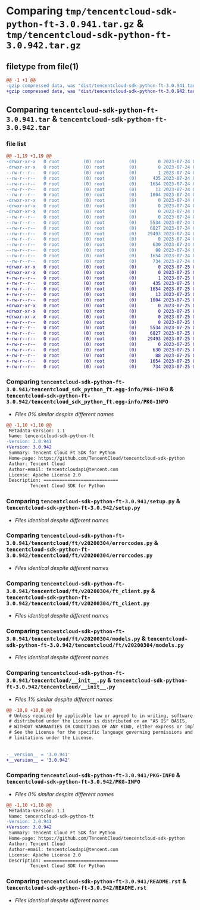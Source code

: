 # Comparing `tmp/tencentcloud-sdk-python-ft-3.0.941.tar.gz` & `tmp/tencentcloud-sdk-python-ft-3.0.942.tar.gz`

## filetype from file(1)

```diff
@@ -1 +1 @@
-gzip compressed data, was "dist/tencentcloud-sdk-python-ft-3.0.941.tar", last modified: Mon Jul 24 00:37:18 2023, max compression
+gzip compressed data, was "dist/tencentcloud-sdk-python-ft-3.0.942.tar", last modified: Tue Jul 25 04:18:28 2023, max compression
```

## Comparing `tencentcloud-sdk-python-ft-3.0.941.tar` & `tencentcloud-sdk-python-ft-3.0.942.tar`

### file list

```diff
@@ -1,19 +1,19 @@
-drwxr-xr-x   0 root         (0) root         (0)        0 2023-07-24 00:37:18.000000 tencentcloud-sdk-python-ft-3.0.941/
-drwxr-xr-x   0 root         (0) root         (0)        0 2023-07-24 00:37:18.000000 tencentcloud-sdk-python-ft-3.0.941/tencentcloud_sdk_python_ft.egg-info/
--rw-r--r--   0 root         (0) root         (0)        1 2023-07-24 00:37:18.000000 tencentcloud-sdk-python-ft-3.0.941/tencentcloud_sdk_python_ft.egg-info/dependency_links.txt
--rw-r--r--   0 root         (0) root         (0)      435 2023-07-24 00:37:18.000000 tencentcloud-sdk-python-ft-3.0.941/tencentcloud_sdk_python_ft.egg-info/SOURCES.txt
--rw-r--r--   0 root         (0) root         (0)     1654 2023-07-24 00:37:18.000000 tencentcloud-sdk-python-ft-3.0.941/tencentcloud_sdk_python_ft.egg-info/PKG-INFO
--rw-r--r--   0 root         (0) root         (0)       13 2023-07-24 00:37:18.000000 tencentcloud-sdk-python-ft-3.0.941/tencentcloud_sdk_python_ft.egg-info/top_level.txt
--rw-r--r--   0 root         (0) root         (0)     1004 2023-07-24 00:37:18.000000 tencentcloud-sdk-python-ft-3.0.941/setup.py
-drwxr-xr-x   0 root         (0) root         (0)        0 2023-07-24 00:37:18.000000 tencentcloud-sdk-python-ft-3.0.941/tencentcloud/
-drwxr-xr-x   0 root         (0) root         (0)        0 2023-07-24 00:37:18.000000 tencentcloud-sdk-python-ft-3.0.941/tencentcloud/ft/
-drwxr-xr-x   0 root         (0) root         (0)        0 2023-07-24 00:37:18.000000 tencentcloud-sdk-python-ft-3.0.941/tencentcloud/ft/v20200304/
--rw-r--r--   0 root         (0) root         (0)        0 2023-07-24 00:37:18.000000 tencentcloud-sdk-python-ft-3.0.941/tencentcloud/ft/v20200304/__init__.py
--rw-r--r--   0 root         (0) root         (0)     5534 2023-07-24 00:37:18.000000 tencentcloud-sdk-python-ft-3.0.941/tencentcloud/ft/v20200304/errorcodes.py
--rw-r--r--   0 root         (0) root         (0)     6827 2023-07-24 00:37:18.000000 tencentcloud-sdk-python-ft-3.0.941/tencentcloud/ft/v20200304/ft_client.py
--rw-r--r--   0 root         (0) root         (0)    29493 2023-07-24 00:37:18.000000 tencentcloud-sdk-python-ft-3.0.941/tencentcloud/ft/v20200304/models.py
--rw-r--r--   0 root         (0) root         (0)        0 2023-07-24 00:37:18.000000 tencentcloud-sdk-python-ft-3.0.941/tencentcloud/ft/__init__.py
--rw-r--r--   0 root         (0) root         (0)      630 2023-07-24 00:37:18.000000 tencentcloud-sdk-python-ft-3.0.941/tencentcloud/__init__.py
--rw-r--r--   0 root         (0) root         (0)       88 2023-07-24 00:37:18.000000 tencentcloud-sdk-python-ft-3.0.941/setup.cfg
--rw-r--r--   0 root         (0) root         (0)     1654 2023-07-24 00:37:18.000000 tencentcloud-sdk-python-ft-3.0.941/PKG-INFO
--rw-r--r--   0 root         (0) root         (0)      734 2023-07-24 00:37:18.000000 tencentcloud-sdk-python-ft-3.0.941/README.rst
+drwxr-xr-x   0 root         (0) root         (0)        0 2023-07-25 04:18:28.000000 tencentcloud-sdk-python-ft-3.0.942/
+drwxr-xr-x   0 root         (0) root         (0)        0 2023-07-25 04:18:28.000000 tencentcloud-sdk-python-ft-3.0.942/tencentcloud_sdk_python_ft.egg-info/
+-rw-r--r--   0 root         (0) root         (0)        1 2023-07-25 04:18:28.000000 tencentcloud-sdk-python-ft-3.0.942/tencentcloud_sdk_python_ft.egg-info/dependency_links.txt
+-rw-r--r--   0 root         (0) root         (0)      435 2023-07-25 04:18:28.000000 tencentcloud-sdk-python-ft-3.0.942/tencentcloud_sdk_python_ft.egg-info/SOURCES.txt
+-rw-r--r--   0 root         (0) root         (0)     1654 2023-07-25 04:18:28.000000 tencentcloud-sdk-python-ft-3.0.942/tencentcloud_sdk_python_ft.egg-info/PKG-INFO
+-rw-r--r--   0 root         (0) root         (0)       13 2023-07-25 04:18:28.000000 tencentcloud-sdk-python-ft-3.0.942/tencentcloud_sdk_python_ft.egg-info/top_level.txt
+-rw-r--r--   0 root         (0) root         (0)     1004 2023-07-25 04:18:27.000000 tencentcloud-sdk-python-ft-3.0.942/setup.py
+drwxr-xr-x   0 root         (0) root         (0)        0 2023-07-25 04:18:28.000000 tencentcloud-sdk-python-ft-3.0.942/tencentcloud/
+drwxr-xr-x   0 root         (0) root         (0)        0 2023-07-25 04:18:28.000000 tencentcloud-sdk-python-ft-3.0.942/tencentcloud/ft/
+drwxr-xr-x   0 root         (0) root         (0)        0 2023-07-25 04:18:28.000000 tencentcloud-sdk-python-ft-3.0.942/tencentcloud/ft/v20200304/
+-rw-r--r--   0 root         (0) root         (0)        0 2023-07-25 04:18:27.000000 tencentcloud-sdk-python-ft-3.0.942/tencentcloud/ft/v20200304/__init__.py
+-rw-r--r--   0 root         (0) root         (0)     5534 2023-07-25 04:18:27.000000 tencentcloud-sdk-python-ft-3.0.942/tencentcloud/ft/v20200304/errorcodes.py
+-rw-r--r--   0 root         (0) root         (0)     6827 2023-07-25 04:18:27.000000 tencentcloud-sdk-python-ft-3.0.942/tencentcloud/ft/v20200304/ft_client.py
+-rw-r--r--   0 root         (0) root         (0)    29493 2023-07-25 04:18:27.000000 tencentcloud-sdk-python-ft-3.0.942/tencentcloud/ft/v20200304/models.py
+-rw-r--r--   0 root         (0) root         (0)        0 2023-07-25 04:18:27.000000 tencentcloud-sdk-python-ft-3.0.942/tencentcloud/ft/__init__.py
+-rw-r--r--   0 root         (0) root         (0)      630 2023-07-25 04:18:27.000000 tencentcloud-sdk-python-ft-3.0.942/tencentcloud/__init__.py
+-rw-r--r--   0 root         (0) root         (0)       88 2023-07-25 04:18:28.000000 tencentcloud-sdk-python-ft-3.0.942/setup.cfg
+-rw-r--r--   0 root         (0) root         (0)     1654 2023-07-25 04:18:28.000000 tencentcloud-sdk-python-ft-3.0.942/PKG-INFO
+-rw-r--r--   0 root         (0) root         (0)      734 2023-07-25 04:18:27.000000 tencentcloud-sdk-python-ft-3.0.942/README.rst
```

### Comparing `tencentcloud-sdk-python-ft-3.0.941/tencentcloud_sdk_python_ft.egg-info/PKG-INFO` & `tencentcloud-sdk-python-ft-3.0.942/tencentcloud_sdk_python_ft.egg-info/PKG-INFO`

 * *Files 0% similar despite different names*

```diff
@@ -1,10 +1,10 @@
 Metadata-Version: 1.1
 Name: tencentcloud-sdk-python-ft
-Version: 3.0.941
+Version: 3.0.942
 Summary: Tencent Cloud Ft SDK for Python
 Home-page: https://github.com/TencentCloud/tencentcloud-sdk-python
 Author: Tencent Cloud
 Author-email: tencentcloudapi@tencent.com
 License: Apache License 2.0
 Description: ============================
         Tencent Cloud SDK for Python
```

### Comparing `tencentcloud-sdk-python-ft-3.0.941/setup.py` & `tencentcloud-sdk-python-ft-3.0.942/setup.py`

 * *Files identical despite different names*

### Comparing `tencentcloud-sdk-python-ft-3.0.941/tencentcloud/ft/v20200304/errorcodes.py` & `tencentcloud-sdk-python-ft-3.0.942/tencentcloud/ft/v20200304/errorcodes.py`

 * *Files identical despite different names*

### Comparing `tencentcloud-sdk-python-ft-3.0.941/tencentcloud/ft/v20200304/ft_client.py` & `tencentcloud-sdk-python-ft-3.0.942/tencentcloud/ft/v20200304/ft_client.py`

 * *Files identical despite different names*

### Comparing `tencentcloud-sdk-python-ft-3.0.941/tencentcloud/ft/v20200304/models.py` & `tencentcloud-sdk-python-ft-3.0.942/tencentcloud/ft/v20200304/models.py`

 * *Files identical despite different names*

### Comparing `tencentcloud-sdk-python-ft-3.0.941/tencentcloud/__init__.py` & `tencentcloud-sdk-python-ft-3.0.942/tencentcloud/__init__.py`

 * *Files 1% similar despite different names*

```diff
@@ -10,8 +10,8 @@
 # Unless required by applicable law or agreed to in writing, software
 # distributed under the License is distributed on an "AS IS" BASIS,
 # WITHOUT WARRANTIES OR CONDITIONS OF ANY KIND, either express or implied.
 # See the License for the specific language governing permissions and
 # limitations under the License.
 
 
-__version__ = '3.0.941'
+__version__ = '3.0.942'
```

### Comparing `tencentcloud-sdk-python-ft-3.0.941/PKG-INFO` & `tencentcloud-sdk-python-ft-3.0.942/PKG-INFO`

 * *Files 0% similar despite different names*

```diff
@@ -1,10 +1,10 @@
 Metadata-Version: 1.1
 Name: tencentcloud-sdk-python-ft
-Version: 3.0.941
+Version: 3.0.942
 Summary: Tencent Cloud Ft SDK for Python
 Home-page: https://github.com/TencentCloud/tencentcloud-sdk-python
 Author: Tencent Cloud
 Author-email: tencentcloudapi@tencent.com
 License: Apache License 2.0
 Description: ============================
         Tencent Cloud SDK for Python
```

### Comparing `tencentcloud-sdk-python-ft-3.0.941/README.rst` & `tencentcloud-sdk-python-ft-3.0.942/README.rst`

 * *Files identical despite different names*

